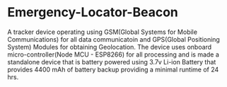 # Emergency-Locator-Beacon
A tracker device operating using GSM(Global Systems for Mobile Communications) for all data communicatoin and GPS(Global Positioning System) Modules for obtaining Geolocation. The device uses onboard micro-controller(Node MCU - ESP8266) for all processing and is made a standalone device that is battery powered using 3.7v Li-ion Battery that provides 4400 mAh of battery backup providing a minimal runtime of 24 hrs. 

